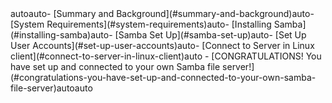 <!-- TOC -->autoauto- [Summary and Background](#summary-and-background)auto- [System Requirements](#system-requirements)auto- [Installing Samba](#installing-samba)auto- [Samba Set Up](#samba-set-up)auto- [Set Up User Accounts](#set-up-user-accounts)auto- [Connect to Server in Linux client](#connect-to-server-in-linux-client)auto        - [CONGRATULATIONS! You have set up and connected to your own Samba file server!](#congratulations-you-have-set-up-and-connected-to-your-own-samba-file-server)autoauto<!-- /TOC -->